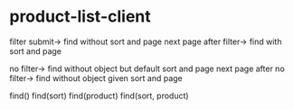 # product-list-client

filter submit-> find without sort and page
next page after filter-> find with sort and page

no filter-> find without object but default sort and page
next page after no filter-> find without object given sort and page


find()
find(sort)
find(product)
find(sort, product)
